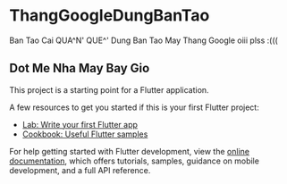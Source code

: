 # ThangGoogleDungBanTao

Ban Tao Cai QUA^N' QUE^'
Dung Ban Tao May Thang Google oiii plss :(((

## Dot Me Nha May Bay Gio

This project is a starting point for a Flutter application.

A few resources to get you started if this is your first Flutter project:

- [Lab: Write your first Flutter app](https://docs.flutter.dev/get-started/codelab)
- [Cookbook: Useful Flutter samples](https://docs.flutter.dev/cookbook)

For help getting started with Flutter development, view the
[online documentation](https://docs.flutter.dev/), which offers tutorials,
samples, guidance on mobile development, and a full API reference.
